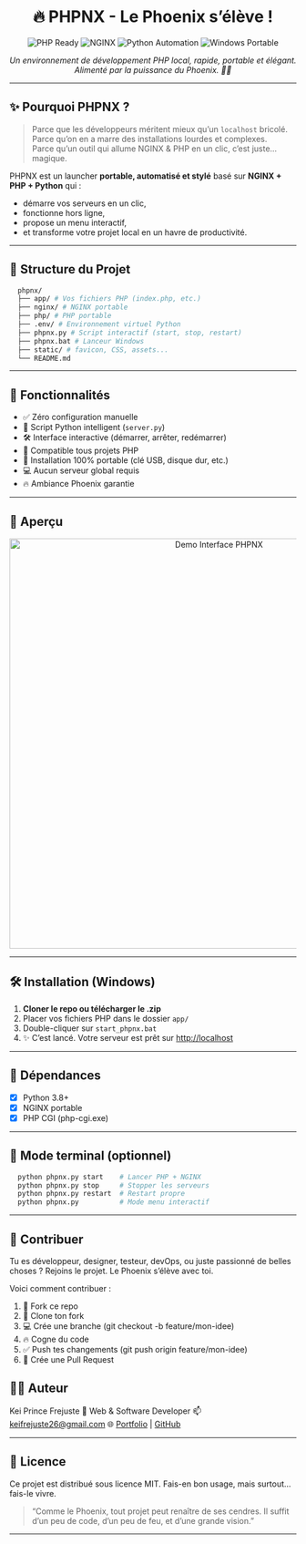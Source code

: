 <h1 align="center">🔥 PHPNX - Le Phoenix s’élève !</h1>

<p align="center">
    <img src="https://img.shields.io/badge/PHP-Ready-blue?style=for-the-badge&logo=php" alt="PHP Ready" />
    <img src="https://img.shields.io/badge/NGINX-Bundled-green?style=for-the-badge&logo=nginx" alt="NGINX" />
    <img src="https://img.shields.io/badge/Python-Automation-yellow?style=for-the-badge&logo=python" alt="Python Automation" />
    <img src="https://img.shields.io/badge/Windows-Portable-lightgrey?style=for-the-badge&logo=windows" alt="Windows Portable" />
</p>

<p align="center"><i>Un environnement de développement PHP local, rapide, portable et élégant. Alimenté par la puissance du Phoenix. 🐦‍🔥</i></p>

---

## ✨ Pourquoi PHPNX ?

> Parce que les développeurs méritent mieux qu’un `localhost` bricolé.  
> Parce qu’on en a marre des installations lourdes et complexes.  
> Parce qu’un outil qui allume NGINX & PHP en un clic, c’est juste... magique.

PHPNX est un launcher **portable, automatisé et stylé** basé sur **NGINX + PHP + Python** qui :
- démarre vos serveurs en un clic,
- fonctionne hors ligne,
- propose un menu interactif,
- et transforme votre projet local en un havre de productivité.

---

## 🧱 Structure du Projet

```bash
  phpnx/
  ├── app/ # Vos fichiers PHP (index.php, etc.)
  ├── nginx/ # NGINX portable
  ├── php/ # PHP portable
  ├── .env/ # Environnement virtuel Python
  ├── phpnx.py # Script interactif (start, stop, restart)
  ├── phpnx.bat # Lanceur Windows
  ├── static/ # favicon, CSS, assets...
  └── README.md
```


---

## 🚀 Fonctionnalités

- ✅ Zéro configuration manuelle
- 🧠 Script Python intelligent (`server.py`)
- 🛠 Interface interactive (démarrer, arrêter, redémarrer)
- 🧪 Compatible tous projets PHP
- 🎯 Installation 100% portable (clé USB, disque dur, etc.)
- 💻 Aucun serveur global requis
- 🔥 Ambiance Phoenix garantie

---

## 📸 Aperçu

<p align="center">
  <img src="https://user-images.githubusercontent.com/0000000/phpnx_demo.gif" alt="Demo Interface PHPNX" width="720" />
</p>

---

## 🛠 Installation (Windows)

1. **Cloner le repo ou télécharger le .zip**
2. Placer vos fichiers PHP dans le dossier `app/`
3. Double-cliquer sur `start_phpnx.bat`
4. ✨ C’est lancé. Votre serveur est prêt sur [http://localhost](http://localhost)

---

## 🐍 Dépendances

- [x] Python 3.8+
- [x] NGINX portable
- [x] PHP CGI (php-cgi.exe)

---

## 🧪 Mode terminal (optionnel)

```bash
  python phpnx.py start    # Lancer PHP + NGINX
  python phpnx.py stop     # Stopper les serveurs
  python phpnx.py restart  # Restart propre
  python phpnx.py          # Mode menu interactif
```

---

## 🤝 Contribuer

Tu es développeur, designer, testeur, devOps, ou juste passionné de belles choses ?
Rejoins le projet. Le Phoenix s’élève avec toi.

Voici comment contribuer :

1. 🍴 Fork ce repo
2. 🚀 Clone ton fork
3. 💻 Crée une branche (git checkout -b feature/mon-idee)
4. 🔥 Cogne du code
5. ✅ Push tes changements (git push origin feature/mon-idee)
6. 📩 Crée une Pull Request

## 🧙‍♂️ Auteur

Kei Prince Frejuste
💼 Web & Software Developer
📫 keifrejuste26@gmail.com 
🌐 [Portfolio]([https://frejuste.dev](https://portfolio-edumanagers-projects.vercel.app/)) | [GitHub](https://github.com/frejuste26)

---

## 📝 Licence
Ce projet est distribué sous licence MIT.
Fais-en bon usage, mais surtout… fais-le vivre.

> “Comme le Phoenix, tout projet peut renaître de ses cendres. Il suffit d’un peu de code, d’un peu de feu, et d’une grande vision.”

---
